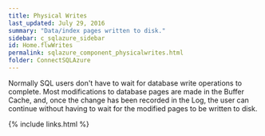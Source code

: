 ```yaml
---
title: Physical Writes
last_updated: July 29, 2016
summary: "Data/index pages written to disk."
sidebar: c_sqlazure_sidebar
id: Home.flwWrites
permalink: sqlazure_component_physicalwrites.html
folder: ConnectSQLAzure
---
```



Normally SQL users don't have to wait for database write operations to complete. Most modifications to database pages are made in the Buffer Cache, and, once the change has been recorded in the Log, the user can continue without having to wait for the modified pages to be written to disk.


{% include links.html %}
